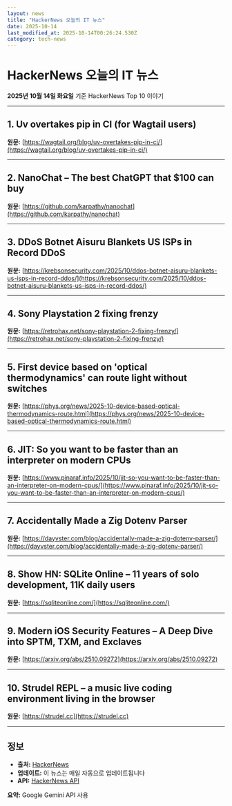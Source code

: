 ```yaml
---
layout: news
title: "HackerNews 오늘의 IT 뉴스"
date: 2025-10-14
last_modified_at: 2025-10-14T00:26:24.530Z
category: tech-news
---
```


# HackerNews 오늘의 IT 뉴스

**2025년 10월 14일 화요일** 기준 HackerNews Top 10 이야기

---


## 1. Uv overtakes pip in CI (for Wagtail users)

**원문:** [https://wagtail.org/blog/uv-overtakes-pip-in-ci/](https://wagtail.org/blog/uv-overtakes-pip-in-ci/)

---


## 2. NanoChat – The best ChatGPT that $100 can buy

**원문:** [https://github.com/karpathy/nanochat](https://github.com/karpathy/nanochat)

---


## 3. DDoS Botnet Aisuru Blankets US ISPs in Record DDoS

**원문:** [https://krebsonsecurity.com/2025/10/ddos-botnet-aisuru-blankets-us-isps-in-record-ddos/](https://krebsonsecurity.com/2025/10/ddos-botnet-aisuru-blankets-us-isps-in-record-ddos/)

---


## 4. Sony Playstation 2 fixing frenzy

**원문:** [https://retrohax.net/sony-playstation-2-fixing-frenzy/](https://retrohax.net/sony-playstation-2-fixing-frenzy/)

---


## 5. First device based on 'optical thermodynamics' can route light without switches

**원문:** [https://phys.org/news/2025-10-device-based-optical-thermodynamics-route.html](https://phys.org/news/2025-10-device-based-optical-thermodynamics-route.html)

---


## 6. JIT: So you want to be faster than an interpreter on modern CPUs

**원문:** [https://www.pinaraf.info/2025/10/jit-so-you-want-to-be-faster-than-an-interpreter-on-modern-cpus/](https://www.pinaraf.info/2025/10/jit-so-you-want-to-be-faster-than-an-interpreter-on-modern-cpus/)

---


## 7. Accidentally Made a Zig Dotenv Parser

**원문:** [https://dayvster.com/blog/accidentally-made-a-zig-dotenv-parser/](https://dayvster.com/blog/accidentally-made-a-zig-dotenv-parser/)

---


## 8. Show HN: SQLite Online – 11 years of solo development, 11K daily users

**원문:** [https://sqliteonline.com/](https://sqliteonline.com/)

---


## 9. Modern iOS Security Features – A Deep Dive into SPTM, TXM, and Exclaves

**원문:** [https://arxiv.org/abs/2510.09272](https://arxiv.org/abs/2510.09272)

---


## 10. Strudel REPL – a music live coding environment living in the browser

**원문:** [https://strudel.cc](https://strudel.cc)

---


## 정보

- **출처:** [HackerNews](https://news.ycombinator.com/)
- **업데이트:** 이 뉴스는 매일 자동으로 업데이트됩니다
- **API:** [HackerNews API](https://github.com/HackerNews/API)


**요약:** Google Gemini API 사용

